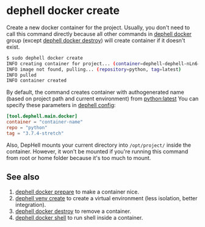 # dephell docker create

Create a new docker container for the project. Usually, you don't need to call this command directly because all other commands in [dephell docker](index-docker) group (except [dephell docker destroy](cmd-docker-destroy)) will create container if it doesn't exist.

```bash
$ sudo dephell docker create
INFO creating container for project... (container=dephell-dephell-nLn6-main)
INFO image not found, pulling... (repository=python, tag=latest)
INFO pulled
INFO container created
```

By default, the command creates container with authogenerated name (based on project path and current environment) from [python:latest](https://hub.docker.com/_/python) You can specify these parameters in [dephell config](config):

```toml
[tool.dephell.main.docker]
container = "container-name"
repo = "python"
tag = "3.7.4-stretch"
```

Also, DepHell mounts your current directory into `/opt/project/` inside the container. However, it won't be mounted if you're running this command from root or home folder because it's too much to mount.

## See also

1. [dephell docker prepare](cmd-docker-prepare) to make a container nice.
1. [dephell venv create](cmd-venv-create) to create a virtual environment (less isolation, better integration).
1. [dephell docker destroy](cmd-docker-destroy) to remove a container.
1. [dephell docker shell](cmd-docker-shell) to run shell inside a container.

